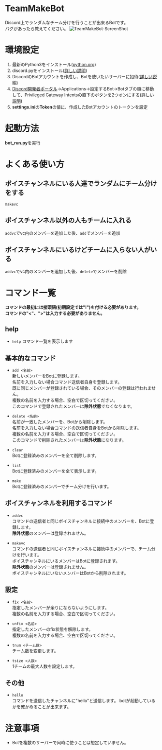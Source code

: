 # TeamMakeBot
Discord上でランダムなチーム分けを行うことが出来るBotです。   
バグがあったら教えてください。
![TeamMakeBot-ScreenShot](https://user-images.githubusercontent.com/38654009/98086125-a1fa7800-1ec1-11eb-88c2-8e64c8dabe77.png)

# 環境設定
1. 最新のPython3をインストール([python.org](https://www.python.org/))
2. discord.pyをインストール([詳しい説明](https://discordpy.readthedocs.io/ja/latest/intro.html))
3. DiscordのBotアカウントを作成し、Botを使いたいサーバーに招待([詳しい説明](https://discordpy.readthedocs.io/ja/latest/discord.html))
4. [Discord開発者ポータル](https://discord.com/developers/applications)->Applications->設定するBot->Botタブの順に移動して、Privileged Gateway Intentsの直下のボタンを2つオンにする([詳しい説明](https://qiita.com/disneyresidents/items/72741a88265107dd04d3))
5. **settings.ini**の**Token**の値に、作成したBotアカウントのトークンを設定


# 起動方法
**bot_run.py**を実行

# よくある使い方
## ボイスチャンネルにいる人達でランダムにチーム分けをする
`makevc`

## ボイスチャンネル以外の人もチームに入れる
`addvc`でvc内のメンバーを追加した後、`add`でメンバーを追加

## ボイスチャンネルにいるけどチームに入らない人がいる
`addvc`でvc内のメンバーを追加した後、`delete`でメンバーを削除


# コマンド一覧

**コマンドの最初には接頭語(初期設定では"!")を付ける必要があります。**<br>
**コマンドの"<"、">"は入力する必要がありません。**

## help
- `help`
コマンド一覧を表示します

## 基本的なコマンド
- `add <名前>`  
新しいメンバーをBotに登録します。<br>
名前を入力しない場合コマンド送信者自身を登録します。<br>
既に同じメンバーが登録されている場合、そのメンバーの登録は行われません。<br>
複数の名前を入力する場合、空白で区切ってください。<br>
このコマンドで登録されたメンバーは**除外状態**でなくなります。

- `delete <名前>`  
名前が一致したメンバーを、Botから削除します。<br>
名前を入力しない場合コマンドの送信者自身をBotから削除します。<br>
複数の名前を入力する場合、空白で区切ってください。<br>
このコマンドで削除されたメンバーは**除外状態**になります。

- `clear`  
Botに登録済みのメンバーを全て削除します。

- `list`  
Botに登録済みのメンバーを全て表示します。

- `make`  
Botに登録済みのメンバーでチーム分けを行います。

## ボイスチャンネルを利用するコマンド
- `addvc`  
コマンドの送信者と同じボイスチャンネルに接続中のメンバーを、Botに登録します。<br>
**除外状態**のメンバーは登録されません。

- `makevc`  
コマンドの送信者と同じボイスチャンネルに接続中のメンバーで、チーム分けを行います。<br>
ボイスチャンネルにいるメンバーはBotに登録されます。<br>
**除外状態**のメンバーは登録されません。<br>
ボイスチャンネルにいないメンバーはBotから削除されます。

## 設定
- `fix <名前>`  
指定したメンバーが余りにならないようにします。<br>
複数の名前を入力する場合、空白で区切ってください。

- `unfix <名前>`  
指定したメンバーのfix状態を解除します。<br>
複数の名前を入力する場合、空白で区切ってください。

- `tnum <チーム数>`  
チーム数を変更します。

- `tsize <人数>`  
1チームの最大人数を設定します。

## その他
- `hello`  
コマンドを送信したチャンネルに"hello"と送信します。
botが起動しているかを確かめることが出来ます。


# 注意事項
- Botを複数のサーバーで同時に使うことは想定していません。
